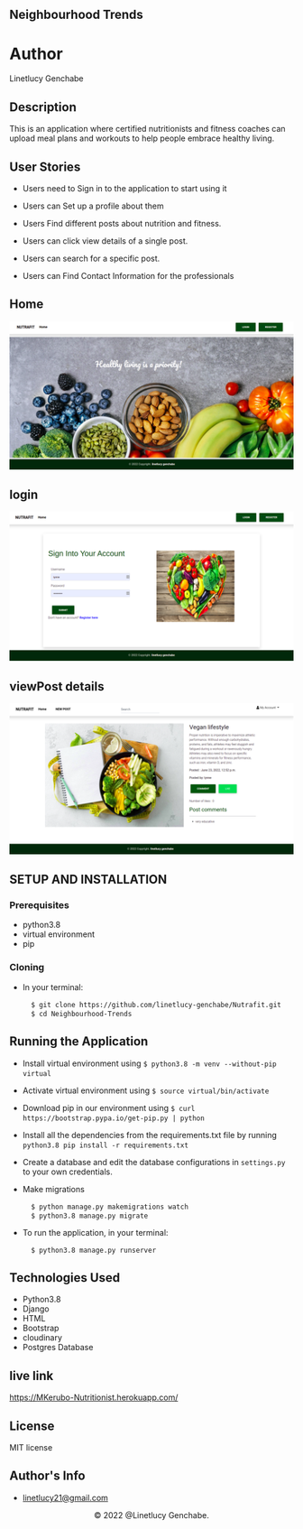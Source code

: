 ## Neighbourhood Trends
# Author
Linetlucy Genchabe

## Description
This is an application where certified nutritionists and fitness coaches can upload meal plans and workouts to help people embrace healthy living.


## User Stories

* Users need to Sign in to the application to start using it

* Users can Set up a profile about them 

* Users Find  different posts about nutrition and fitness.
*  Users can click view details of a single post.

* Users can search for a specific post.

*  Users can Find Contact Information for the professionals





## Home 
![Home](./static/images/home.png)

## login
![Home](./static/images/login.png)

## viewPost details
![Home](./static/images/viewpost.png)




## SETUP AND INSTALLATION 
### Prerequisites
* python3.8
* virtual environment
* pip

### Cloning
* In your terminal:
        
        $ git clone https://github.com/linetlucy-genchabe/Nutrafit.git
        $ cd Neighbourhood-Trends

## Running the Application
* Install virtual environment using `$ python3.8 -m venv --without-pip virtual`
* Activate virtual environment using `$ source virtual/bin/activate`
* Download pip in our environment using `$ curl https://bootstrap.pypa.io/get-pip.py | python`
* Install all the dependencies from the requirements.txt file by running `python3.8 pip install -r requirements.txt`
* Create a database and edit the database configurations in `settings.py` to your own credentials.
* Make migrations

        $ python manage.py makemigrations watch
        $ python3.8 manage.py migrate 

* To run the application, in your terminal:

        $ python3.8 manage.py runserver


## Technologies Used
- Python3.8
- Django
- HTML
- Bootstrap
- cloudinary 
- Postgres Database


## live link 

https://MKerubo-Nutritionist.herokuapp.com/

## License
MIT license


## Author's Info

* linetlucy21@gmail.com  

<p align = "center">
    &copy; 2022 @Linetlucy Genchabe.
</p>